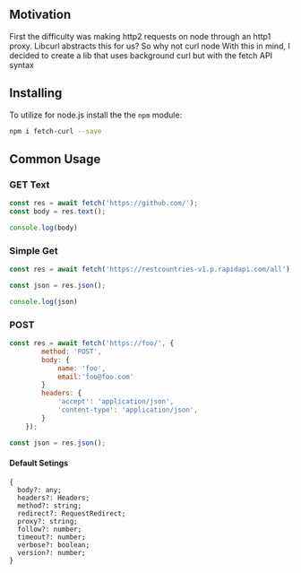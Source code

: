 ## Motivation

First the difficulty was making http2 requests on node through an http1 proxy. Libcurl abstracts this for us? So why not curl node With this in mind, I decided to create a lib that uses background curl but with the fetch API syntax

## Installing

To utilize for node.js install the the `npm` module:

```bash
npm i fetch-curl --save
```

## Common Usage

### GET Text

```js
const res = await fetch('https://github.com/');
const body = res.text();

console.log(body)
```

### Simple Get

```js
const res = await fetch('https://restcountries-v1.p.rapidapi.com/all');

const json = res.json();

console.log(json)
```

### POST

```js
const res = await fetch('https://foo/', {
        method: 'POST',
        body: {
            name: 'foo',
            email:'foo@foo.com'
        }
        headers: {
            'accept': 'application/json',
            'content-type': 'application/json',
        }
    });

const json = res.json();
```

#### Default Setings

```
{
  body?: any;
  headers?: Headers;
  method?: string;
  redirect?: RequestRedirect;
  proxy?: string;
  follow?: number;
  timeout?: number;
  verbose?: boolean;
  version?: number; 
}
```
```
